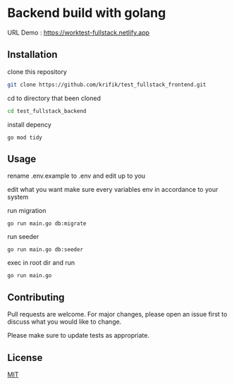 # Backend build with golang

URL Demo : https://worktest-fullstack.netlify.app
## Installation

clone this repository

```bash
git clone https://github.com/krifik/test_fullstack_frontend.git
```
cd to directory that been cloned
```bash
cd test_fullstack_backend
```
install depency
```
go mod tidy
```

## Usage
rename .env.example to .env and edit up to you

edit what you want
make sure every variables env in accordance to your system  

run migration
```
go run main.go db:migrate
```
run seeder
```
go run main.go db:seeder
```

exec in root dir and run
```
go run main.go
```

## Contributing
Pull requests are welcome. For major changes, please open an issue first to discuss what you would like to change.

Please make sure to update tests as appropriate.

## License
[MIT](https://choosealicense.com/licenses/mit/)
